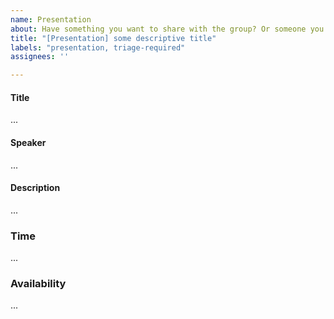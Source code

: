 ```yaml
---
name: Presentation
about: Have something you want to share with the group? Or someone you would like to invite to speak? Propose a presentation for the TAG-Security weekly meetings.
title: "[Presentation] some descriptive title"
labels: "presentation, triage-required"
assignees: ''

---
```


<!-- Thank you for contributing to the TAG!
    Please remind that an issue is not the place to ask a question.
    The README documents how to reach us https://github.com/cncf/tag-env-sustainability#contact 
    Thank you :) -->

#### Title
<!-- What is the title of your presentation? -->

...

#### Speaker
<!--  Who will be presenting this? List names/github IDs of presenters. -->

...

#### Description
<!-- Describe in a short paragraph what the presentation is about. -->

...

### Time
<!-- How long will the presentation take? (estimate) -->

...

### Availability
<!-- What is the availability times of the speakers to present the topic? Meeting times are listed on the landing page. -->

...